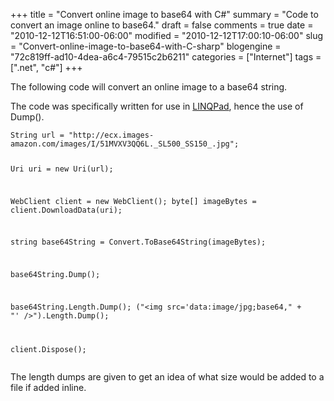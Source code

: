 +++
title = "Convert online image to base64 with C#"
summary = "Code to convert an image online to base64."
draft = false
comments = true
date = "2010-12-12T16:51:00-06:00"
modified = "2010-12-12T17:00:10-06:00"
slug = "Convert-online-image-to-base64-with-C-sharp"
blogengine = "72c819ff-ad10-4dea-a6c4-79515c2b6211"
categories = ["Internet"]
tags = [".net", "c#"]
+++

<p>The following code will convert an online image to a base64 string.</p>
<p>The code was specifically written for use in <a rel="external" href="http://www.linqpad.net/">LINQPad</a>, hence the use of Dump().</p>
<pre class="code"><code class="csharp">String url = "http://ecx.images-amazon.com/images/I/51MVXV3QQ6L._SL500_SS150_.jpg";

Uri uri = new Uri(url);

WebClient client = new WebClient();
byte[] imageBytes = client.DownloadData(uri);

string base64String = Convert.ToBase64String(imageBytes);

base64String.Dump();

base64String.Length.Dump();
("&lt;img src='data:image/jpg;base64," + "' /&gt;").Length.Dump();

client.Dispose();</code></pre>
<p>The length dumps are given to get an idea of what size would be added to a file if added inline.</p>
